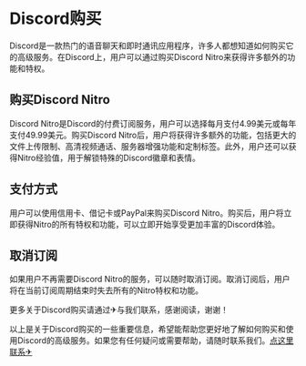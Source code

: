 # Discord购买

Discord是一款热门的语音聊天和即时通讯应用程序，许多人都想知道如何购买它的高级服务。在Discord上，用户可以通过购买Discord Nitro来获得许多额外的功能和特权。

## 购买Discord Nitro

Discord Nitro是Discord的付费订阅服务，用户可以选择每月支付4.99美元或每年支付49.99美元。购买Discord Nitro后，用户将获得许多额外的功能，包括更大的文件上传限制、高清视频通话、服务器增强功能和定制标签。此外，用户还可以获得Nitro经验值，用于解锁特殊的Discord徽章和表情。

## 支付方式

用户可以使用信用卡、借记卡或PayPal来购买Discord Nitro。购买后，用户将立即获得Nitro的所有特权和功能，可以立即开始享受更加丰富的Discord体验。

## 取消订阅

如果用户不再需要Discord Nitro的服务，可以随时取消订阅。取消订阅后，用户将在当前订阅周期结束时失去所有的Nitro特权和功能。

更多关于Discord购买请通过✈与我们联系，感谢阅读，谢谢！

以上是关于Discord购买的一些重要信息，希望能帮助您更好地了解如何购买和使用Discord的高级服务。如果您有任何疑问或需要帮助，请随时联系我们。[点这里联系✈](https://abc.k02.cc)